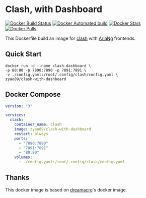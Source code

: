 # Clash, with Dashboard

[![Docker Build Status](https://img.shields.io/docker/build/zyao89/clash-with-dashboard.svg)](https://hub.docker.com/r/zyao89/clash-with-dashboard) [![Docker Automated build](https://img.shields.io/docker/automated/zyao89/clash-with-dashboard.svg)](https://hub.docker.com/r/zyao89/clash-with-dashboard) [![Docker Stars](https://img.shields.io/docker/stars/zyao89/clash-with-dashboard.svg)](https://hub.docker.com/r/zyao89/clash-with-dashboard) [![Docker Pulls](https://img.shields.io/docker/pulls/zyao89/clash-with-dashboard.svg)](https://hub.docker.com/r/zyao89/clash-with-dashboard)

This Dockerfile build an image for [clash](https://github.com/dreamacro/clash) with [AriaNg](https://github.com/dreamacro/clash-dashboard) frontends.

## Quick Start

```shell
docker run -d --name clash-dashboard \
-p 80:80 -p 7890:7890 -p 7891:7891 \
-v ./config.yaml:/root/.config/clash/config.yaml \
zyao89/clash-with-dashboard
```

## Docker Compose

```yaml
version: "3"

services:
  clash:
    container_name: clash
    image: zyao89/clash-with-dashboard
    restart: always
    ports:
      - "7890:7890"
      - "7891:7891"
      - "80:80"
    volumes:
      - ./config.yaml:/root/.config/clash/config.yaml
```

## Thanks

This docker image is based on [dreamacro](https://hub.docker.com/r/dreamacro/clash/)'s docker image.

